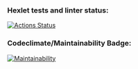 ### Hexlet tests and linter status:
[![Actions Status](https://github.com/Mqtaw/python-project-lvl1/workflows/hexlet-check/badge.svg)](https://github.com/Mqtaw/python-project-lvl1/actions)

### Codeclimate/Maintainability Badge:
[![Maintainability](https://api.codeclimate.com/v1/badges/a99a88d28ad37a79dbf6/maintainability)](https://codeclimate.com/github/codeclimate/codeclimate/maintainability)